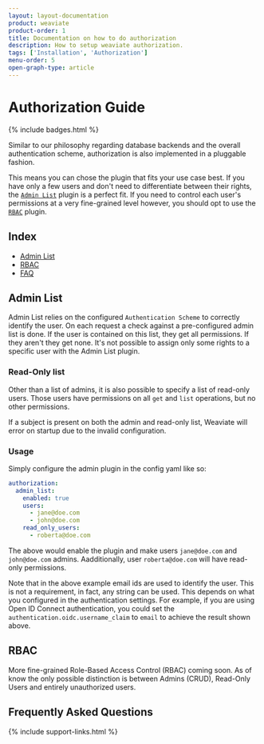 ```yaml
---
layout: layout-documentation
product: weaviate
product-order: 1
title: Documentation on how to do authorization
description: How to setup weaviate authorization.
tags: ['Installation', 'Authorization']
menu-order: 5
open-graph-type: article
---
```


# Authorization Guide

{% include badges.html %}

Similar to our philosophy regarding database backends and the overall authentication scheme, authorization is also implemented in a pluggable fashion.

This means you can chose the plugin that fits your use case best. If you have only a few users and don't need to differentiate between their rights, the [`Admin List`](#admin-list) plugin is a perfect fit. If you need to control each user's permissions at a very fine-grained level however, you should opt to use the [`RBAC`](#rbac) plugin.

## Index

- [Admin List](#admin-list)
- [RBAC](#rbac)
- [FAQ](#frequently-asked-questions)


## Admin List

Admin List relies on the configured `Authentication Scheme` to correctly identify
the user. On each request a check against a pre-configured admin list is done.
If the user is contained on this list, they get all permissions. If they aren't
they get none. It's not possible to assign only some rights to a specific user
with the Admin List plugin.

### Read-Only list

Other than a list of admins, it is also possible to specify a list of read-only users.
Those users have permissions on all `get` and `list` operations, but no other
permissions.

If a subject is present on both the admin and read-only list, Weaviate will
error on startup due to the invalid configuration.

### Usage

Simply configure the admin plugin in the config yaml like so:

```yaml
authorization:
  admin_list:
    enabled: true
    users:
      - jane@doe.com
      - john@doe.com
    read_only_users:      
      - roberta@doe.com
```

The above would enable the plugin and make users `jane@doe.com` and
`john@doe.com` admins. Aadditionally, user `roberta@doe.com` will have read-only permissions.

Note that in the above example email ids are used to identify the user. This is not a requirement, in fact, any string can be used. This depends on what you configured in the authentication settings. For example, if you are using Open ID Connect authentication, you could set the `authentication.oidc.username_claim` to `email` to achieve the result shown above.

## RBAC

More fine-grained Role-Based Access Control (RBAC) coming soon. As of know the
only possible distinction is between Admins (CRUD), Read-Only Users and
entirely unauthorized users.

## Frequently Asked Questions

{% include support-links.html %}